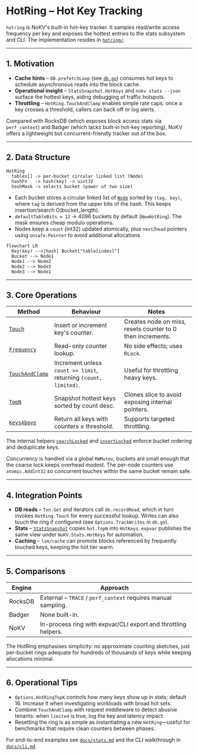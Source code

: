# HotRing – Hot Key Tracking

`hotring` is NoKV's built-in hot-key tracker. It samples read/write access frequency per key and exposes the hottest entries to the stats subsystem and CLI. The implementation resides in [`hotring/`](../hotring).

---

## 1. Motivation

* **Cache hints** – `DB.prefetchLoop` (see [`db.go`](../db.go)) consumes hot keys to schedule asynchronous reads into the block cache.
* **Operational insight** – `StatsSnapshot.HotKeys` and `nokv stats --json` surface the hottest keys, aiding debugging of traffic hotspots.
* **Throttling** – `HotRing.TouchAndClamp` enables simple rate caps: once a key crosses a threshold, callers can back off or log alerts.

Compared with RocksDB (which exposes block access stats via `perf_context`) and Badger (which lacks built-in hot-key reporting), NoKV offers a lightweight but concurrent-friendly tracker out of the box.

---

## 2. Data Structure

```text
HotRing
  tables[] -> per-bucket circular linked list (Node)
  hashFn   -> hash(key) -> uint32
  hashMask -> selects bucket (power of two size)
```

* Each bucket stores a circular linked list of [`Node`](../hotring/node.go#L9-L66) sorted by `(tag, key)`, where `tag` is derived from the upper bits of the hash. This keeps insertion/search O(bucket_length).
* `defaultTableBits = 12` → 4096 buckets by default (`NewHotRing`). The mask ensures cheap modulo operations.
* Nodes keep a `count` (int32) updated atomically, plus `next`/`head` pointers using `unsafe.Pointer` to avoid additional allocations.

```mermaid
flowchart LR
  Key(key) -->|hash| Bucket["table[index]"]
  Bucket --> Node1
  Node1 --> Node2
  Node2 --> Node3
  Node3 --> Node1
```

---

## 3. Core Operations

| Method | Behaviour | Notes |
| --- | --- | --- |
| [`Touch`](../hotring/hotring.go#L39-L66) | Insert or increment key's counter. | Creates node on miss, resets counter to 0 then increments. |
| [`Frequency`](../hotring/hotring.go#L68-L84) | Read-only counter lookup. | No side effects; uses `RLock`. |
| [`TouchAndClamp`](../hotring/hotring.go#L86-L125) | Increment unless `count >= limit`, returning `(count, limited)`. | Useful for throttling heavy keys. |
| [`TopN`](../hotring/hotring.go#L149-L181) | Snapshot hottest keys sorted by count desc. | Clones slice to avoid exposing internal pointers. |
| [`KeysAbove`](../hotring/hotring.go#L182-L212) | Return all keys with counters ≥ threshold. | Supports targeted throttling.

The internal helpers [`searchLocked`](../hotring/hotring.go#L214-L259) and [`insertLocked`](../hotring/hotring.go#L261-L306) enforce bucket ordering and deduplicate keys.

Concurrency is handled via a global `RWMutex`; buckets are small enough that the coarse lock keeps overhead modest. The per-node counters use `atomic.AddInt32` so concurrent touches within the same bucket remain safe.

---

## 4. Integration Points

* **DB reads** – `Txn.Get` and iterators call `db.recordRead`, which in turn invokes `HotRing.Touch` for every successful lookup. Writes can also touch the ring if configured (see `Options.TrackWrites` in `db.go`).
* **Stats** – [`StatsSnapshot`](../stats.go#L41-L87) copies `hot.TopN` into `HotKeys`. `expvar` publishes the same view under `NoKV.Stats.HotKeys` for automation.
* **Caching** – `lsm/cache` can promote blocks referenced by frequently touched keys, keeping the hot tier warm.

---

## 5. Comparisons

| Engine | Approach |
| --- | --- |
| RocksDB | External – `TRACE` / `perf_context` requires manual sampling. |
| Badger | None built-in. |
| NoKV | In-process ring with expvar/CLI export and throttling helpers. |

The HotRing emphasises simplicity: no approximate counting sketches, just per-bucket rings adequate for hundreds of thousands of keys while keeping allocations minimal.

---

## 6. Operational Tips

* `Options.HotRingTopK` controls how many keys show up in stats; default 16. Increase it when investigating workloads with broad hot sets.
* Combine `TouchAndClamp` with request middleware to detect abusive tenants: when `limited` is true, log the key and latency impact.
* Resetting the ring is as simple as instantiating a new `HotRing`—useful for benchmarks that require clean counters between phases.

For end-to-end examples see [`docs/stats.md`](stats.md#hot-key-export) and the CLI walkthrough in [`docs/cli.md`](cli.md#hot-key-output).
